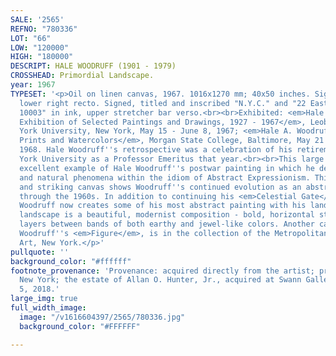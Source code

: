 ```yaml
---
SALE: '2565'
REFNO: "780336"
LOT: "66"
LOW: "120000"
HIGH: "180000"
DESCRIPT: HALE WOODRUFF (1901 - 1979)
CROSSHEAD: Primordial Landscape.
year: 1967
TYPESET: '<p>Oil on linen canvas, 1967. 1016x1270 mm; 40x50 inches. Signed in oil,
  lower right recto. Signed, titled and inscribed "N.Y.C." and "22 East 8th St., N.Y.C.
  10003" in ink, upper stretcher bar verso.<br><br>Exhibited: <em>Hale Woodruff: An
  Exhibition of Selected Paintings and Drawings, 1927 - 1967</em>, Leob Center, New
  York University, New York, May 15 - June 8, 1967; <em>Hale A. Woodruff: Paintings,
  Prints and Watercolors</em>, Morgan State College, Baltimore, May 21 - June 14,
  1968. Hale Woodruff''s retrospective was a celebration of his retirement from New
  York University as a Professor Emeritus that year.<br><br>This large canvas is an
  excellent example of Hale Woodruff''s postwar painting in which he describes landscape
  and natural phenomena within the idiom of Abstract Expressionism. This significant
  and striking canvas shows Woodruff''s continued evolution as an abstract painter
  through the 1960s. In addition to continuing his <em>Celestial Gate</em> series,
  Woodruff now creates some of his most abstract painting with his landscapes. Woodruff''s
  landscape is a beautiful, modernist composition - bold, horizontal strokes define
  layers between bands of both earthy and jewel-like colors. Another canvas from 1967,
  Woodruff''s <em>Figure</em>, is in the collection of the Metropolitan Museum of
  Art, New York.</p>'
pullquote: ''
background_color: "#ffffff"
footnote_provenance: 'Provenance: acquired directly from the artist; private collection,
  New York; the estate of Allan O. Hunter, Jr., acquired at Swann Galleries, April
  5, 2018.'
large_img: true
full_width_image:
  image: "/v1616604397/2565/780336.jpg"
  background_color: "#FFFFFF"

---
```

